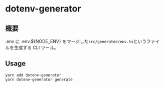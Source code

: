 # dotenv-generator

## 概要

.env に .env.${NODE_ENV} をマージした`src/generated/env.ts`というファイルを生成する CLI ツール。

## Usage

```
yarn add dotenv-generator
yarn dotenv-generator generate
```
